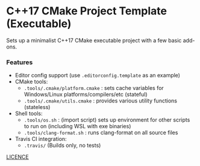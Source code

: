 # C++17 CMake Project Template (Executable)

Sets up a minimalist C++17 CMake executable project with a few basic add-ons.

### Features
- Editor config support (use `.editorconfig.template` as an example)
- CMake tools:
	- `.tools/.cmake/platform.cmake` : sets cache variables for Windows/Linux platforms/compilers/etc (stateful)
	- `.tools/.cmake/utils.cmake` : provides various utility functions (stateless)
- Shell tools:
	- `.tools/os.sh` : (import script) sets up environment for other scripts to run on (including WSL with exe binaries)
	- `.tools/clang-format.sh` : runs clang-format on all source files
- Travis CI integration:
	- `.travis/` (Builds only, no tests)

[LICENCE](LICENSE)
